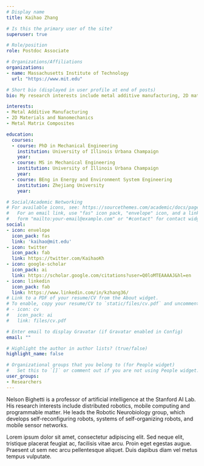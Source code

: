```yaml
---
# Display name
title: Kaihao Zhang

# Is this the primary user of the site?
superuser: true

# Role/position
role: Postdoc Associate

# Organizations/Affiliations
organizations:
- name: Massachusetts Institute of Technology
  url: "https://www.mit.edu"

# Short bio (displayed in user profile at end of posts)
bio: My research interests include metal additive manufacturing, 2D materials, and nanocomposites.

interests:
- Metal Additive Manufacturing
- 2D Materials and Nanomechanics
- Metal Matrix Composites

education:
  courses:
  - course: PhD in Mechanical Engineering
    institution: University of Illinois Urbana Champaign
    year: 
  - course: MS in Mechanical Engineering
    institution: University of Illinois Urbana Champaign
    year: 
  - course: BEng in Energy and Environment System Engineering
    institution: Zhejiang University
    year:

# Social/Academic Networking
# For available icons, see: https://sourcethemes.com/academic/docs/page-builder/#icons
#   For an email link, use "fas" icon pack, "envelope" icon, and a link in the
#   form "mailto:your-email@example.com" or "#contact" for contact widget.
social:
- icon: envelope
  icon_pack: fas
  link: 'kaihao@mit.edu'
- icon: twitter
  icon_pack: fab
  link: https://twitter.com/KaihaoKh
- icon: google-scholar
  icon_pack: ai
  link: https://scholar.google.com/citations?user=Q0loMTEAAAAJ&hl=en
- icon: linkedin
  icon_pack: fab
  link: https://www.linkedin.com/in/kzhang36/
# Link to a PDF of your resume/CV from the About widget.
# To enable, copy your resume/CV to `static/files/cv.pdf` and uncomment the lines below.
# - icon: cv
#   icon_pack: ai
#   link: files/cv.pdf

# Enter email to display Gravatar (if Gravatar enabled in Config)
email: ""

# Highlight the author in author lists? (true/false)
highlight_name: false

# Organizational groups that you belong to (for People widget)
#   Set this to `[]` or comment out if you are not using People widget.
user_groups:
- Researchers
---
```


Nelson Bighetti is a professor of artificial intelligence at the Stanford AI Lab. His research interests include distributed robotics, mobile computing and programmable matter. He leads the Robotic Neurobiology group, which develops self-reconfiguring robots, systems of self-organizing robots, and mobile sensor networks.

Lorem ipsum dolor sit amet, consectetur adipiscing elit. Sed neque elit, tristique placerat feugiat ac, facilisis vitae arcu. Proin eget egestas augue. Praesent ut sem nec arcu pellentesque aliquet. Duis dapibus diam vel metus tempus vulputate.
